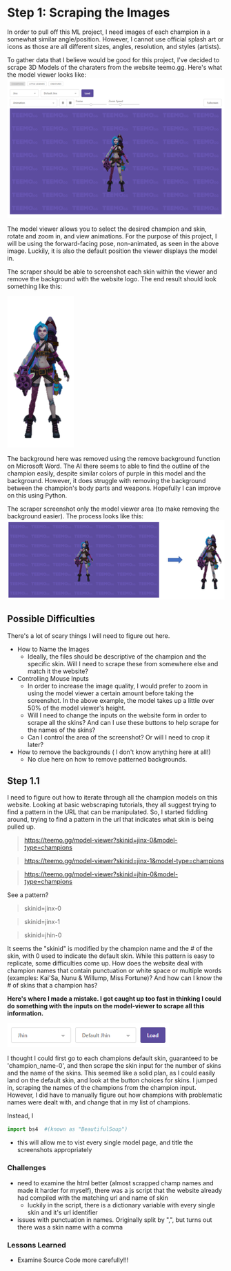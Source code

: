 # Step 1: Scraping the Images
In order to pull off this ML project, I need images of each champion in a somewhat similar angle/position. However, I cannot use official splash art or icons as those are all different sizes, angles, resolution, and styles (artists). 

To gather data that I believe would be good for this project, I've decided to scrape 3D Models of the charaters from the website  teemo.gg. Here's what the model viewer looks like: 
 ![Image of Model Viewer](https://github.com/juliewang2020/cca_lol/blob/master/images/model_viewer.png)

The model viewer allows you to select the desired champion and skin, rotate and zoom in, and view animations. For the purpose of this project, I will be using the forward-facing pose, non-animated, as seen in the above image. Luckily, it is also the default position the viewer displays the model in.

The scraper should be able to screenshot each skin within the viewer and remove the background with the website logo. The end result should look something like this: 


![Image of Model-No Background](https://github.com/juliewang2020/cca_lol/blob/master/images/model_no_background.png)

The background here was removed using the remove background function on Microsoft Word. The AI there seems to able to find the outline of the champion easily, despite similar colors of purple in this model and the background. However, it does struggle with removing the background between the champion's body parts and weapons. Hopefully I can improve on this using Python.

The scraper screenshot only the model viewer area (to make removing the background easier). The process looks like this:
![Example](https://github.com/juliewang2020/cca_lol/blob/master/images/example_progress.PNG)

## Possible Difficulties
There's a lot of scary things I will need to figure out here.
* How to Name the Images
  * Ideally, the files should be descriptive of the champion and the specific skin. Will I need to scrape these from somewhere else and match it the website?
* Controlling Mouse Inputs
  * In order to increase the image quality, I would prefer to zoom in using the model viewer a certain amount before taking the screenshot. In the above example, the model takes up a little over 50% of the model viewer's height.
  * Will I need to change the inputs on the website form in order to scrape all the skins? And can I use these buttons to help scrape for the names of the skins?
  * Can I control the area of the screenshot? Or will I need to crop it later?
* How to remove the backgrounds ( I don't know anything here at all!) 
  * No clue here on how to remove patterned backgrounds. 

## Step 1.1
I need to figure out how to iterate through all the champion models on this website. Looking at basic webscraping tutorials, they all suggest trying to find a pattern in the URL that can be manipulated. So, I started fiddling around, trying to find a pattern in the url that indicates what skin is being pulled up. 

> https://teemo.gg/model-viewer?skinid=jinx-0&model-type=champions

> https://teemo.gg/model-viewer?skinid=jinx-1&model-type=champions

> https://teemo.gg/model-viewer?skinid=jhin-0&model-type=champions

See a pattern?

> skinid=jinx-0

> skinid=jinx-1

> skinid=jhin-0

It seems the "skinid" is modified by the champion name and the # of the skin, with 0 used to indicate the default skin.
While this pattern is easy to replicate, some difficulties come up. How does the website deal with champion names that contain punctuation or white space or multiple words (examples: Kai'Sa, Nunu & Willump, Miss Fortune)? And how can I know the # of skins that a champion has? 

**Here's where I made a mistake. I got caught up too fast in thinking I could do something with the inputs on the model-viewer to scrape all this information.** 

![Model Viewer Inputs](https://github.com/juliewang2020/cca_lol/blob/master/images/inputs.PNG)

I thought I could first go to each champions default skin, guaranteed to be 'champion_name-0', and then scrape the skin input for the number of skins and the name of the skins. This seemed like a solid plan, as I could easily land on the default skin, and look at the button choices for skins. I jumped in, scraping the names of the champions from the champion input. However, I did have to manually figure out how champions with problematic names were dealt with, and change that in my list of champions. 

Instead, I 

```python
import bs4  #(known as "BeautifulSoup")
```

* this will allow me to vist every single model page, and title the screenshots appropriately

### Challenges
* need to examine the html better (almost scrapped champ names and made it harder for myself), there was a js script that the website already had compiled with the matching url and name of skin
  * luckily in the script, there is a dictionary variable with every single skin and it's url identifier
*  issues with punctuation in names. Originally split by ",", but turns out there was a skin name with a comma



### Lessons Learned
* Examine Source Code more carefully!!!
